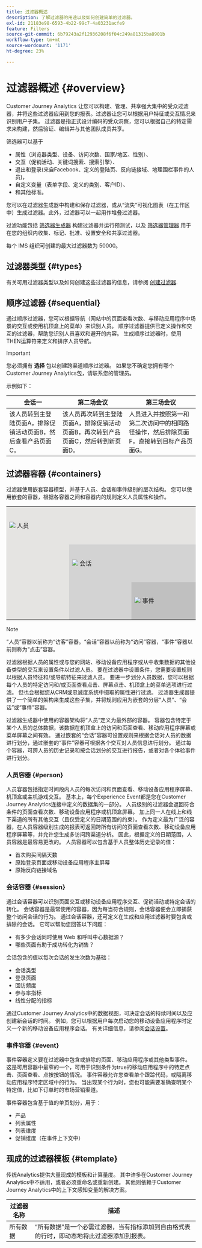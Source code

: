 ```yaml
---
title: 过滤器概述
description: 了解过滤器的用途以及如何创建简单的过滤器。
exl-id: 21183e98-6593-4b22-99c7-4a03231acfe9
feature: Filters
source-git-commit: 6b79243a2f12936208f6f04c249a81315ba8901b
workflow-type: tm+mt
source-wordcount: '1171'
ht-degree: 23%

---
```



# 过滤器概述 {#overview}

Customer Journey Analytics 让您可以构建、管理、共享强大集中的受众过滤器，并将这些过滤器应用到您的报表。过滤器让您可以根据用户特征或交互情况来识别用户子集。 过滤器是指正式设计编码的受众洞察，您可以根据自己的特定需求来构建，然后验证、编辑并与其他团队成员共享。

筛选器可以基于

- 属性（浏览器类型、设备、访问次数、国家/地区、性别）、
- 交互（促销活动、关键词搜索、搜索引擎）、
- 退出和登录(来自Facebook、定义的登陆页、反向链接域、地理围栏事件的人员)，
- 自定义变量（表单字段、定义的类别、客户ID）、
- 和其他标准。

您可以在过滤器生成器中构建和保存过滤器，或从“流失”可视化图表（在工作区中）生成过滤器。此外，过滤器可以一起用作堆叠过滤器。

过滤功能包括 [筛选器生成器](/help/components/filters/filter-builder.md) 构建过滤器并运行预测试，以及 [筛选器管理器](/help/components/filters/manage-filters.md) 用于在您的组织内收集、标记、批准、设置安全和共享过滤器。

每个 IMS 组织可创建的最大过滤器数为 50000。

## 过滤器类型 {#types}

有关可用过滤器类型以及如何创建这些过滤器的信息，请参阅 [创建过滤器](/help/components/filters/create-filters.md).

## 顺序过滤器 {#sequential}

通过顺序过滤器，您可以根据导航（网站中的页面查看次数、与移动应用程序中场景的交互或使用机顶盒上的菜单）来识别人员。 顺序过滤器提供已定义操作和交互的过滤器，帮助您识别人员喜欢和避开的内容。 生成顺序过滤器时，使用THEN运算符来定义和排序人员导航。

>[!IMPORTANT]
>
>您必须拥有 **选择** 包以创建跨渠道顺序过滤器。 如果您不确定您拥有哪个Customer Journey Analytics包，请联系您的管理员。

示例如下：

| 会话一 | 第二场会议 | 第三场会议 |
| --- | --- | --- |
| 该人员转到主登陆页面A，排除促销活动页面B，然后查看产品页面C。 | 该人员再次转到主登陆页面A，排除促销活动页面B，再次转到产品页面C，然后转到新页面D。 | 人员进入并按照第一和第二次访问中的相同路径操作，然后排除页面F，直接转到目标产品页面G。 |

## 过滤器容器 {#containers}

过滤器使用嵌套容器模型，并基于人员、会话和事件级别的层次结构。 您可以使用嵌套的容器，根据各容器之间和容器内的规则定义人员属性和操作。


<table style="table-layout: fixed; border: none;">

<tr>
<td style="background-color: #E5E4E2;" colspan="3" width="200" height="100"><img src="https://spectrum.adobe.com/static/icons/workflow_18/Smock_User_18_N.svg"/> 人员</td>
</tr>

<tr>
<td style="background-color: #E5E4E2;" width="200"></td>
<td style="background-color: #D3D3D3;" colspan="2" width="200" height="100"><img src="https://spectrum.adobe.com/static/icons/workflow_18/Smock_Visit_18_N.svg"/> 会话</td>
</tr>

<tr>
<td style="background-color: #E5E4E2;" width="200" height="100"></td>
<td style="background-color: #D3D3D3;" width="200" height="100"></td>
<td style="background-color: #C0C0C0;" width="200" height="100" colspan="1"><img src="https://spectrum.adobe.com/static/icons/workflow_18/Smock_Events_18_N.svg"/> 事件</td>
</tr>
</table>

>[!NOTE]
>“人员”容器以前称为“访客”容器。“会话”容器以前称为“访问”容器，“事件”容器以前则称为“点击”容器。

过滤器根据人员的属性或与您的网站、移动设备应用程序或从中收集数据的其他设备类型的交互来设置条件以过滤人员。 要在过滤器中设置条件，您需要设置规则以根据人员特征和/或导航特征来过滤人员。 要进一步划分人员数据，您可以根据每个人员的特定访问和/或页面查看点击、屏幕点击、机顶盒上的菜单选项进行过滤。 但也会根据您从CRM或忠诚度系统中摄取的属性进行过滤。 过滤器生成器提供了一个简单的架构来生成这些子集，并将规则应用为嵌套的分层“人员”、“会话”或“事件”容器。

过滤器生成器中使用的容器架构将“人员”定义为最外部的容器。 容器包含特定于某个人员的总体数据，该数据在机顶盒上的访问和页面查看、移动应用程序屏幕或菜单屏幕之间有效。 通过嵌套的“会话”容器可设置规则来根据会话对人员的数据进行划分，通过嵌套的“事件”容器可根据各个交互对人员信息进行划分。 通过每个容器，可跨人员的历史记录和按会话划分的交互进行报告，或者对各个体验事件进行划分。

### 人员容器 {#person}

人员容器包括指定时间段内人员的每次访问和页面查看、移动设备应用程序屏幕、机顶盒或主机游戏交互。 基本上，每个Experience Event都是您在Customer Journey Analytics连接中定义的数据集的一部分。 人员级别的过滤器会返回符合条件的页面查看次数、移动设备应用程序或机顶盒屏幕。 加上同一人在线上和线下渠道的所有其他交互（且仅受定义的日期范围的约束）。 作为定义最为广泛的容器，在人员容器级别生成的报表可返回跨所有访问的页面查看次数、移动设备应用程序屏幕等，并允许您生成多访问跨渠道分析。 因此，根据定义的日期范围，人员容器是最容易更改的。
人员容器可以包含基于人员整体历史记录的值：

- 首次购买间隔天数
- 原始登录页面或移动设备应用程序主屏幕
- 原始反向链接域名

### 会话容器 {#session}

通过会话容器可以识别页面交互或移动设备应用程序交互、促销活动或特定会话的转化。 会话容器是最常使用的容器，因为每当符合规则，会话容器便会立即捕获整个访问会话的行为。 通过会话容器，还可定义在生成和应用过滤器时要包含或排除的会话。 它可以帮助您回答以下问题：

- 有多少会话同时使用 Web 和呼叫中心数据源？
- 哪些页面有助于成功转化为销售？

会话包含的值以每次会话的发生次数为基础：

- 会话类型
- 登录页面
- 回访频度
- 参与率指标
- 线性分配的指标

通过Customer Journey Analytics中的数据视图，可决定会话的持续时间以及应创建新会话的时间。 例如，您可以根据用户每次启动您的移动设备应用程序时定义一个新的移动设备应用程序会话。 有关详细信息，请参阅[会话设置](/help/data-views/session-settings.md)。

### 事件容器 {#event}

事件容器定义要在过滤器中包含或排除的页面、移动应用程序或其他类型事件。 这是可用容器中最窄的一个，可用于识别条件为true的移动应用程序中的特定点击、页面查看、点按按钮的情况。 事件容器允许您查看单个跟踪代码，或隔离移动应用程序特定区域中的行为。 当出现某个行为时，您也可能需要准确查明某个特定值，比如下订单时的市场营销渠道。

事件容器包含基于值的单页划分，用于：

- 产品
- 列表属性
- 列表维度
- 促销维度（在事件上下文中）

## 现成的过滤器模板 {#template}

传统Analytics提供大量现成的模板和计算量度。 其中许多在Customer Journey Analytics中不适用，或者必须重命名或重新创建。 其他则依赖于Customer Journey Analytics中的上下文感知变量的解决方案。

| 过滤器名称 | 描述 |
| --- | --- |
| 所有数据 | “所有数据”是一个必需过滤器，当有指标添加到自由格式表的行时，即动态地将此过滤器添加到报表。 |
